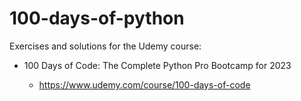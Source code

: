 # 100-days-of-python

Exercises and solutions for the Udemy course:

* 100 Days of Code: The Complete Python Pro Bootcamp for 2023

    * https://www.udemy.com/course/100-days-of-code
